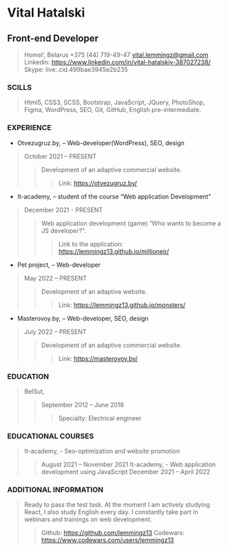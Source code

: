 # Vital Hatalski #
## Front-end Developer ##
> Homel’, Belarus
> +375 (44) 719-49-47
> vital.lemmingz@gmail.com
> Linkedin: https://www.linkedin.com/in/vital-hatalskiy-387027238/
> Skype: live:.cid.499bae3945e2b235
### SCILLS ###
> Html5, CSS3, SCSS, Bootstrap, JavaScript, JQuery, PhotoShop, Figma, WordPress, SEO, Git, GitHub, English pre-intermediate.
### EXPERIENCE ###
* Otvezugruz.by, – Web-developer(WordPress), SEO, design
> October 2021 – PRESENT
>>	Development of an adaptive commercial website.
>>>	Link: https://otvezugruz.by/
* It-academy, – student of the course “Web application Development” 
> December 2021 - PRESENT
>>	Web application development (game) “Who wants to become a JS developer?”.
>>>	Link to the application: https://lemmingz13.github.io/millioneir/
* Pet project, – Web-developer
> May 2022 – PRESENT
>>	Development of an adaptive website.
>>>	Link: https://lemmingz13.github.io/monsters/
* Masterovoy.by, – Web-developer, SEO, design
> July 2022 – PRESENT
>>	Development of an adaptive commercial website.
>>>	Link: https://masterovoy.by/

### EDUCATION ###
> BelSut, 
>> September 2012 – June 2018
>>> Specialty: Electrical engineer 
### EDUCATIONAL COURSES ###
> It-academy, - Seo-optimization and website promotion
>> August 2021 – November 2021
> It-academy, - Web application development using JavaScript
>> December 2021 – April 2022

### ADDITIONAL INFORMATION ###
> Ready to pass the test task. At the moment I am actively studying React, I also study English every day. I constantly take part in webinars and trainings on web development.
>> Github: https://github.com/lemmingz13
>> Codewars: https://www.codewars.com/users/lemmingz13
